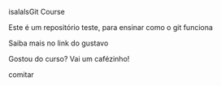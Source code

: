 isalalsGit Course

Este é um repositório teste, para ensinar como o git funciona

Saiba mais no link do gustavo


Gostou do curso? Vai um cafézinho!

comitar
